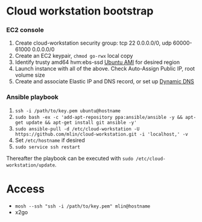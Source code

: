 # Cloud workstation bootstrap

### EC2 console

1. Create cloud-workstation security group: tcp 22 0.0.0.0/0, udp 60000-61000 0.0.0.0/0
1. Create an EC2 keypair, `chmod go-rwx` local copy
1. Identify trusty amd64 hvm:ebs-ssd [Ubuntu AMI](http://cloud-images.ubuntu.com/locator/ec2/) for desired region
1. Launch instance with all of the above. Check Auto-Assign Public IP, root volume size
1. Create and associate Elastic IP and DNS record, or set up [Dynamic DNS](https://gist.github.com/larrybolt/6295160)

### Ansible playbook

1. `ssh -i /path/to/key.pem ubuntu@hostname`
2. `sudo bash -ex -c 'add-apt-repository ppa:ansible/ansible -y && apt-get update && apt-get install git ansible -y'`
3. `sudo ansible-pull -d /etc/cloud-workstation -U https://github.com/mlin/cloud-workstation.git -i 'localhost,' -v`
4. Set `/etc/hostname` if desired
5. `sudo service ssh restart`

Thereafter the playbook can be executed with `sudo /etc/cloud-workstation/update`.

# Access

- `mosh --ssh "ssh -i /path/to/key.pem" mlin@hostname`
- x2go
